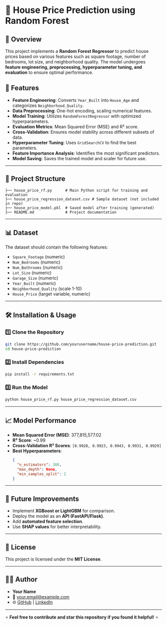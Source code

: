 # 🏡 House Price Prediction using Random Forest

## 📌 Overview
This project implements a **Random Forest Regressor** to predict house prices based on various features such as square footage, number of bedrooms, lot size, and neighborhood quality. The model undergoes **feature engineering, preprocessing, hyperparameter tuning, and evaluation** to ensure optimal performance.

## 🚀 Features
- **Feature Engineering**: Converts `Year_Built` into `House_Age` and categorizes `Neighborhood_Quality`.
- **Data Preprocessing**: One-hot encoding, scaling numerical features.
- **Model Training**: Utilizes `RandomForestRegressor` with optimized hyperparameters.
- **Evaluation Metrics**: Mean Squared Error (MSE) and R² score.
- **Cross-Validation**: Ensures model stability across different subsets of data.
- **Hyperparameter Tuning**: Uses `GridSearchCV` to find the best parameters.
- **Feature Importance Analysis**: Identifies the most significant predictors.
- **Model Saving**: Saves the trained model and scaler for future use.

---

## 📂 Project Structure
```
├── house_price_rf.py      # Main Python script for training and evaluation
├── house_price_regression_dataset.csv # Sample dataset (not included in repo)
├── house_price_model.pkl  # Saved model after training (generated)
├── README.md              # Project documentation
```

---

## 📊 Dataset
The dataset should contain the following features:
- `Square_Footage` (numeric)
- `Num_Bedrooms` (numeric)
- `Num_Bathrooms` (numeric)
- `Lot_Size` (numeric)
- `Garage_Size` (numeric)
- `Year_Built` (numeric)
- `Neighborhood_Quality` (scale 1-10)
- `House_Price` (target variable, numeric)

---

## 🛠️ Installation & Usage
### 1️⃣ **Clone the Repository**
```sh
git clone https://github.com/yourusername/house-price-prediction.git
cd house-price-prediction
```
### 2️⃣ **Install Dependencies**
```sh
pip install -r requirements.txt
```
### 3️⃣ **Run the Model**
```sh
python house_price_rf.py house_price_regression_dataset.csv
```

---

## 📈 Model Performance
- **Mean Squared Error (MSE)**: 377,815,577.02
- **R² Score**: ~0.99
- **Cross-Validation R² Scores**: `[0.9928, 0.9923, 0.9943, 0.9931, 0.9929]`
- **Best Hyperparameters**:
  ```json
  {
    "n_estimators": 300,
    "max_depth": None,
    "min_samples_split": 2
  }
  ```

---

## 🤖 Future Improvements
- Implement **XGBoost or LightGBM** for comparison.
- Deploy the model as an **API (FastAPI/Flask)**.
- Add **automated feature selection**.
- Use **SHAP values** for better interpretability.

---

## 📜 License
This project is licensed under the **MIT License**.

---

## 👨‍💻 Author
- **Your Name**  
- 📧 your.email@example.com  
- 🌐 [GitHub](https://github.com/yourusername) | [LinkedIn](https://linkedin.com/in/yourname)

---

⭐ **Feel free to contribute and star this repository if you found it helpful!** ⭐
